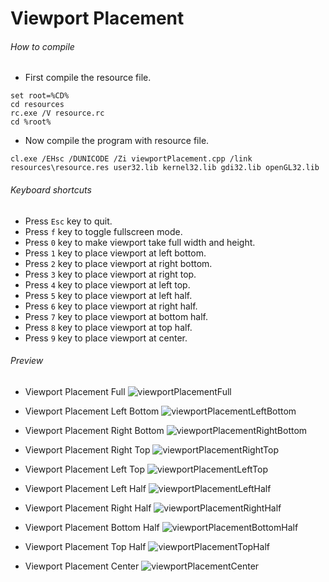 Viewport Placement
==================

###### How to compile

- First compile the resource file.

```
set root=%CD%
cd resources
rc.exe /V resource.rc
cd %root%
```

- Now compile the program with resource file.

```
cl.exe /EHsc /DUNICODE /Zi viewportPlacement.cpp /link resources\resource.res user32.lib kernel32.lib gdi32.lib openGL32.lib
```

###### Keyboard shortcuts
- Press ```Esc``` key to quit.
- Press ```f``` key to toggle fullscreen mode.
- Press ```0``` key to make viewport take full width and height.
- Press ```1``` key to place viewport at left bottom.
- Press ```2``` key to place viewport at right bottom.
- Press ```3``` key to place viewport at right top.
- Press ```4``` key to place viewport at left top.
- Press ```5``` key to place viewport at left half.
- Press ```6``` key to place viewport at right half.
- Press ```7``` key to place viewport at bottom half.
- Press ```8``` key to place viewport at top half.
- Press ```9``` key to place viewport at center.

###### Preview
* Viewport Placement Full
![viewportPlacementFull][viewportPlacementFull-image]

* Viewport Placement Left Bottom
![viewportPlacementLeftBottom][viewportPlacementLeftBottom-image]

* Viewport Placement Right Bottom
![viewportPlacementRightBottom][viewportPlacementRightBottom-image]

* Viewport Placement Right Top
![viewportPlacementRightTop][viewportPlacementRightTop-image]

* Viewport Placement Left Top
![viewportPlacementLeftTop][viewportPlacementLeftTop-image]

* Viewport Placement Left Half
![viewportPlacementLeftHalf][viewportPlacementLeftHalf-image]

* Viewport Placement Right Half
![viewportPlacementRightHalf][viewportPlacementRightHalf-image]

* Viewport Placement Bottom Half
![viewportPlacementBottomHalf][viewportPlacementBottomHalf-image]

* Viewport Placement Top Half
![viewportPlacementTopHalf][viewportPlacementTopHalf-image]

* Viewport Placement Center
![viewportPlacementCenter][viewportPlacementCenter-image]

[//]: # "Image declaration"

[viewportPlacementFull-image]: ./preview/viewportPlacementFull.png "OpenGl Viewport Placement Full"
[viewportPlacementLeftBottom-image]: ./preview/viewportPlacementLeftBottom.png "OpenGl Viewport Placement Left Bottom"
[viewportPlacementRightBottom-image]: ./preview/viewportPlacementRightBottom.png "OpenGl Viewport Placement Right Bottom"
[viewportPlacementRightTop-image]: ./preview/viewportPlacementRightTop.png "OpenGl Viewport Placement Right Top"
[viewportPlacementLeftTop-image]: ./preview/viewportPlacementLeftTop.png "OpenGl Viewport Placement Left Top"
[viewportPlacementLeftHalf-image]: ./preview/viewportPlacementLeftHalf.png "OpenGl Viewport Placement Left Half"
[viewportPlacementRightHalf-image]: ./preview/viewportPlacementRightHalf.png "OpenGl Viewport Placement Right Half"
[viewportPlacementBottomHalf-image]: ./preview/viewportPlacementBottomHalf.png "OpenGl Viewport Placement Bottom Half"
[viewportPlacementTopHalf-image]: ./preview/viewportPlacementTopHalf.png "OpenGl Viewport Placement Top Half"
[viewportPlacementCenter-image]: ./preview/viewportPlacementCenter.png "OpenGl Viewport Placement Center"
